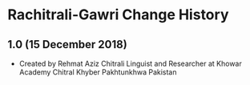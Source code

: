 Rachitrali-Gawri Change History
===============================

1.0 (15 December 2018)
-----------------

* Created by Rehmat Aziz Chitrali Linguist and Researcher at Khowar Academy Chitral Khyber Pakhtunkhwa Pakistan
